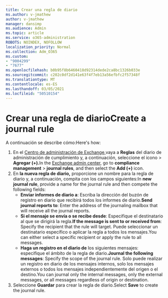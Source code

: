 ```yaml
---
title: Crear una regla de diario
ms.author: v-jmathew
author: v-jmathew
manager: dansimp
ms.audience: Admin
ms.topic: article
ms.service: o365-administration
ROBOTS: NOINDEX, NOFOLLOW
localization_priority: Normal
ms.collection: Adm_O365
ms.custom:
- "9004299"
- "7677"
ms.openlocfilehash: b0b95f8b6460418d92314dede2ca8bc1326b033e
ms.sourcegitcommit: c202c0df2d141e63f4f7eb13a56efbfc2f57348f
ms.translationtype: MT
ms.contentlocale: es-ES
ms.lasthandoff: 03/05/2021
ms.locfileid: "50510154"
---
```

# <a name="create-a-journal-rule"></a><span data-ttu-id="d8f9f-102">Crear una regla de diario</span><span class="sxs-lookup"><span data-stu-id="d8f9f-102">Create a journal rule</span></span>

<span data-ttu-id="d8f9f-103">A continuación se describe cómo:</span><span class="sxs-lookup"><span data-stu-id="d8f9f-103">Here's how:</span></span>

1. <span data-ttu-id="d8f9f-104">En el [Centro de administración de Exchange,](https://go.microsoft.com/fwlink/p/?linkid=2059104)vaya a **Reglas** del diario de administración de cumplimiento y, a continuación, seleccione el icono  >   **Agregar (+).**</span><span class="sxs-lookup"><span data-stu-id="d8f9f-104">In the [Exchange admin center](https://go.microsoft.com/fwlink/p/?linkid=2059104), go to **compliance management** > **journal rules**, and then select the **Add (+)** icon.</span></span>
2. <span data-ttu-id="d8f9f-105">En **la nueva regla de diario,** proporcione un nombre para la regla de diario y, a continuación, compita con los campos siguientes:</span><span class="sxs-lookup"><span data-stu-id="d8f9f-105">In **new journal rule**, provide a name for the journal rule and then compete the following fields:</span></span>  
    - <span data-ttu-id="d8f9f-106">**Enviar informes de diario a**: Escriba la dirección del buzón de registro en diario que recibirá todos los informes de diario.</span><span class="sxs-lookup"><span data-stu-id="d8f9f-106">**Send journal reports to**: Enter the address of the journaling mailbox that will receive all the journal reports.</span></span>  
    - <span data-ttu-id="d8f9f-107">**Si el mensaje se envía o se recibe desde**: Especifique el destinatario al que se dirigirá la regla.</span><span class="sxs-lookup"><span data-stu-id="d8f9f-107">**If the message is sent to or received from**: Specify the recipient that the rule will target.</span></span> <span data-ttu-id="d8f9f-108">Puede seleccionar un destinatario específico o aplicar la regla a todos los mensajes.</span><span class="sxs-lookup"><span data-stu-id="d8f9f-108">You can either select a specific recipient or apply the rule to all messages.</span></span>  
    - <span data-ttu-id="d8f9f-109">**Haga un registro en el diario de** los siguientes mensajes: especifique el ámbito de la regla de diario.</span><span class="sxs-lookup"><span data-stu-id="d8f9f-109">**Journal the following messages**: Specify the scope of the journal rule.</span></span> <span data-ttu-id="d8f9f-110">Solo puede realizar un registro en diario de los mensajes internos, solo los mensajes externos o todos los mensajes independientemente del origen o el destino.</span><span class="sxs-lookup"><span data-stu-id="d8f9f-110">You can journal only the internal messages, only the external messages, or all messages regardless of origin or destination.</span></span>
3. <span data-ttu-id="d8f9f-111">Seleccione **Guardar** para crear la regla de diario.</span><span class="sxs-lookup"><span data-stu-id="d8f9f-111">Select **Save** to create the journal rule.</span></span>
